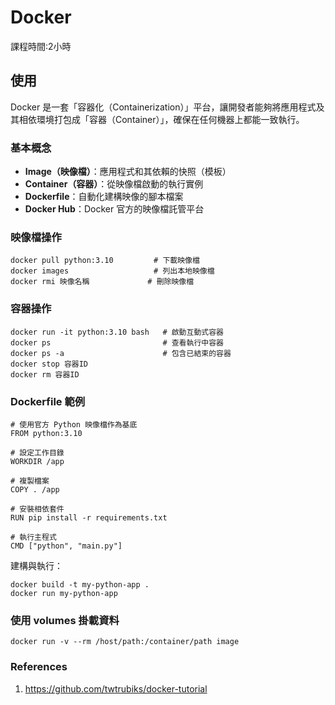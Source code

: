 # Docker

課程時間:2小時


## 使用
Docker 是一套「容器化（Containerization）」平台，讓開發者能夠將應用程式及其相依環境打包成「容器（Container）」，確保在任何機器上都能一致執行。

### 基本概念
- **Image（映像檔）**：應用程式和其依賴的快照（模板）
- **Container（容器）**：從映像檔啟動的執行實例
- **Dockerfile**：自動化建構映像的腳本檔案
- **Docker Hub**：Docker 官方的映像檔託管平台

###  映像檔操作
```
docker pull python:3.10         # 下載映像檔
docker images                   # 列出本地映像檔
docker rmi 映像名稱             # 刪除映像檔
```

### 容器操作
```
docker run -it python:3.10 bash   # 啟動互動式容器
docker ps                         # 查看執行中容器
docker ps -a                      # 包含已結束的容器
docker stop 容器ID
docker rm 容器ID
```

### Dockerfile 範例
```
# 使用官方 Python 映像檔作為基底
FROM python:3.10

# 設定工作目錄
WORKDIR /app

# 複製檔案
COPY . /app

# 安裝相依套件
RUN pip install -r requirements.txt

# 執行主程式
CMD ["python", "main.py"]
```
建構與執行：

```
docker build -t my-python-app .
docker run my-python-app
```
### 使用 volumes 掛載資料
```
docker run -v --rm /host/path:/container/path image
```




###    References
1. https://github.com/twtrubiks/docker-tutorial